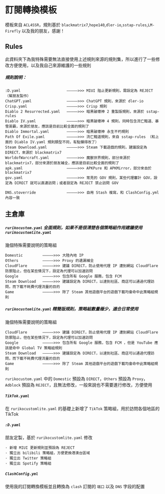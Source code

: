 # 訂閱轉換模板

模板來自 `ACL4SSR`，規則基於 `blackmatrix7`,`hope140`,`dler-io`,`sstap-rules`,`LM-Firefly` 以及我的朋友，感謝！

## Rules

此資料夾下為我特殊需要無法直接使用上述規則來源的規則集，所以進行了一些修改方便使用，以及我自己來源維護的一些規則

##### 規則說明：

```
:D.yaml                     —————>>> MIUI 阻止更新規則，需設定為 REJECT （幫朋友製作）
ChatGPT.yaml                —————>>> ChatGPT 規則，來源於 dler-io
Crisp.yaml                  —————>>> Crisp 規則 
Diablo 2 Resurrected.yaml   —————>>> 暗黑破壞神 2 重製版規則，來源於 sstap-rules
Diablo IV.yaml              —————>>> 暗黑破壞神 4 規則，同時包含流亡黯道、暴雪英霸，來源於朋友，應該是目前比較全面的規則了
Diablo Immortal.yaml        —————>>> 暗黑破壞神 永生不朽規則
Path Of Exile.yaml          —————>>> 流亡黯道規則，來自 sstap-rules （和上面的 Diablo IV.yaml 規則類型不同，有點懶得改了）
Steam Download.yaml         —————>>> Steam 下載遊戲的規則，建議設定為 DIRECT，來源於 blackmatrix7
WorldofWarcraft.yaml        —————>>> 魔獸世界規則，部分來源於 blackmatrix7，部分來源於朋友補全，應該是目前比較全面的規則了
apk.yaml                    —————>>> APKPure 和 APKMirror，部分來自於 blackmatrix7
gov.yaml                    —————>>> 常見的 GOV 規則，某些代理審計 GOV，設定為 DIRECT 就可以直連訪問；或者設定為 REJECT 禁止訪問 GOV 

DNS.stoverride              —————>>> 自用 Stash 複寫，和 ClashConfig.yml 內容一致
```

## 主倉庫

##### `rurikocustom.yaml`  全面規則，如果不是很清楚各個策略組作用建議使用 `rurikocustomlite.yaml`

幾個特殊需要說明的策略組

```
Domestic         —————>>> 大陸內地 IP
Others           —————>>> Proxy 的遺漏補全
CloudFlare       —————>>> 建議 DIRECT，防止使用代理 IP 遭到網站 CloudFlare 防禦阻止，但在某些情況下，設定為代理可以加速訪問
Google           —————>>> 包含所有 Google 服務，包含 FCM 
Steam Download   —————>>> 建議設定為 DIRECT，以達到社區、商店可以通過代理訪問，而下載不耗費代理流量的目的
Game             —————>>> 除了 Steam 其他遊戲平台的遊戲下載均會命中此策略組規則
```

##### `rurikocustomlite.yaml`  精簡版規則，策略組數量極少，適合日常使用

幾個特殊需要說明的策略組

```
CloudFlare       —————>>> 建議 DIRECT，防止使用代理 IP 遭到網站 CloudFlare 防禦阻止，但在某些情況下，設定為代理可以加速訪問
Google           —————>>> 包含所有 Google 服務，包含 FCM ，但是 YouTube 應該是命中 Global TV 策略組規則
Steam Download   —————>>> 建議設定為 DIRECT，以達到社區、商店可以通過代理訪問，而下載不耗費代理流量的目的
Game             —————>>> 除了 Steam 其他遊戲平台的遊戲下載均會命中此策略組規則
```

`rurikocustom.yaml` 中的 `Domestic` 預設為 `DIRECT`，`Others` 預設為 `Proxy`，`Adblock` 預設為 `REJECT`，且無法修改，一般來說也不需要進行修改，方便使用

##### `TikTok.yaml`

在 `rurikocustomlite.yaml` 的基礎上新增了 `TikTok` 策略組，用於訪問各個地區的 TikTok

##### `:D.yaml`

朋友定製，基於 `rurikocustomlite.yaml` 修改

```
· 新增 MIUI 更新規則並預設為 REJECT 
· 獨立出 bilibili 策略組，方便更換港澳台區域
· 獨立出 Twitter 策略組 
· 獨立出 Spotify 策略組 
```

##### `ClashConfig.yml`

使用我的訂閱轉換模板並且轉換為 `clash` 訂閱的 `端口` 以及 `DNS` 字段的配置
